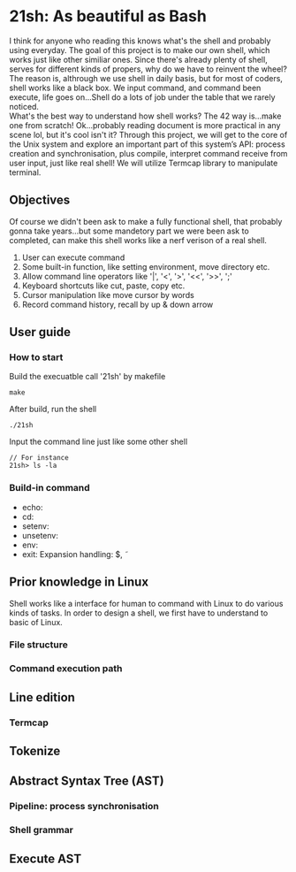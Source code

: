 # 21sh: As beautiful as Bash
I think for anyone who reading this knows what's the shell and probably using everyday. The goal of this project is to make our own shell, which works just like other similiar ones. Since there's already plenty of shell, serves for different kinds of propers, why do we have to reinvent the wheel? The reason is, althrough we use shell in daily basis, but for most of coders, shell works like a black box. We input command, and command been execute, life goes on...Shell do a lots of job under the table that we rarely noticed. <br>
What's the best way to understand how shell works? The 42 way is...make one from scratch! Ok...probably reading document is more practical in any scene lol, but it's cool isn't it? Through this project, we will get to the core of the Unix system and explore an important part of this system’s API: process creation and synchronisation, plus compile, interpret command receive from user input, just like real shell! We will utilize Termcap library to manipulate terminal.

## Objectives
Of course we didn't been ask to make a fully functional shell, that probably gonna take years...but some mandetory part we were been ask to completed, can make this shell works like a nerf verison of a real shell.<br>

1. User can execute command
2. Some built-in function, like setting environment, move directory etc.
3. Allow command line operators like '|', '<', '>', '<<', '>>', ';'
4. Keyboard shortcuts like cut, paste, copy etc.
5. Cursor manipulation like move cursor by words
6. Record command history, recall by up & down arrow

## User guide

### How to start
Build the execuatble call '21sh' by makefile
```
make
```
After build, run the shell
```
./21sh
```
Input the command line just like some other shell
```
// For instance
21sh> ls -la
```

### Build-in command
- echo: 
- cd: 
- setenv:  
- unsetenv: 
- env: 
- exit: 
Expansion handling: $,  ̃

## Prior knowledge in Linux
Shell works like a interface for human to command with Linux to do various kinds of tasks. In order to design a shell, we first have to understand to basic of Linux.

### File structure


### Command execution path




## Line edition

### Termcap




## Tokenize






## Abstract Syntax Tree (AST)

### Pipeline: process synchronisation

### Shell grammar







## Execute AST
